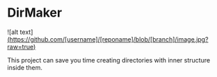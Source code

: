 # DirMaker
![alt text][(https://github.com/[username]/[reponame]/blob/[branch]/image.jpg?raw=true)](https://github.com/JVillotaMa/DirMaker/blob/main/DirMakerPhoto.png)

This project can save you time creating directories with inner structure inside them.
